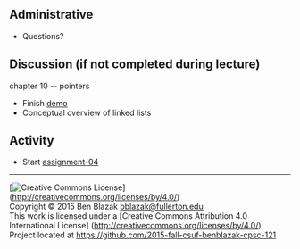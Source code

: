 ## Administrative
- Questions?


## Discussion (if not completed during lecture)
chapter 10 -- pointers

- Finish [demo](meeting-07-1/pointers.cpp)
- Conceptual overview of linked lists


## Activity
- Start [assignment-04](../../../../assignment-04)


-------------------------------------------------------------------------------
[![Creative Commons License](https://i.creativecommons.org/l/by/4.0/88x31.png)]
(http://creativecommons.org/licenses/by/4.0/)  
Copyright &copy; 2015 Ben Blazak <bblazak@fullerton.edu>  
This work is licensed under a [Creative Commons Attribution 4.0 International
License] (http://creativecommons.org/licenses/by/4.0/)  
Project located at <https://github.com/2015-fall-csuf-benblazak-cpsc-121>

